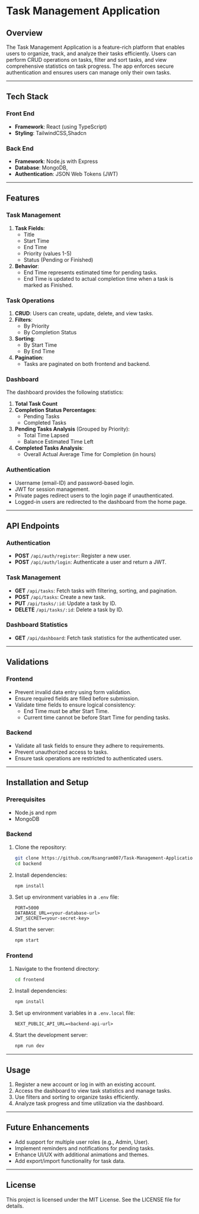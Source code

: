 # Task Management Application

## Overview
The Task Management Application is a feature-rich platform that enables users to organize, track, and analyze their tasks efficiently. Users can perform CRUD operations on tasks, filter and sort tasks, and view comprehensive statistics on task progress. The app enforces secure authentication and ensures users can manage only their own tasks.

---

## Tech Stack

### Front End
- **Framework**: React (using TypeScript)
- **Styling**: TailwindCSS,Shadcn

### Back End
- **Framework**: Node.js with Express
- **Database**: MongoDB,
- **Authentication**: JSON Web Tokens (JWT)

---

## Features

### Task Management
1. **Task Fields**:
   - Title
   - Start Time
   - End Time
   - Priority (values 1-5)
   - Status (Pending or Finished)
2. **Behavior**:
   - End Time represents estimated time for pending tasks.
   - End Time is updated to actual completion time when a task is marked as Finished.

### Task Operations
1. **CRUD**: Users can create, update, delete, and view tasks.
2. **Filters**:
   - By Priority
   - By Completion Status
3. **Sorting**:
   - By Start Time
   - By End Time
4. **Pagination**:
   - Tasks are paginated on both frontend and backend.

### Dashboard
The dashboard provides the following statistics:
1. **Total Task Count**
2. **Completion Status Percentages**:
   - Pending Tasks
   - Completed Tasks
3. **Pending Tasks Analysis** (Grouped by Priority):
   - Total Time Lapsed
   - Balance Estimated Time Left
4. **Completed Tasks Analysis**:
   - Overall Actual Average Time for Completion (in hours)

### Authentication
- Username (email-ID) and password-based login.
- JWT for session management.
- Private pages redirect users to the login page if unauthenticated.
- Logged-in users are redirected to the dashboard from the home page.

---

## API Endpoints

### Authentication
- **POST** `/api/auth/register`: Register a new user.
- **POST** `/api/auth/login`: Authenticate a user and return a JWT.

### Task Management
- **GET** `/api/tasks`: Fetch tasks with filtering, sorting, and pagination.
- **POST** `/api/tasks`: Create a new task.
- **PUT** `/api/tasks/:id`: Update a task by ID.
- **DELETE** `/api/tasks/:id`: Delete a task by ID.

### Dashboard Statistics
- **GET** `/api/dashboard`: Fetch task statistics for the authenticated user.

---

## Validations

### Frontend
- Prevent invalid data entry using form validation.
- Ensure required fields are filled before submission.
- Validate time fields to ensure logical consistency:
  - End Time must be after Start Time.
  - Current time cannot be before Start Time for pending tasks.

### Backend
- Validate all task fields to ensure they adhere to requirements.
- Prevent unauthorized access to tasks.
- Ensure task operations are restricted to authenticated users.

---

## Installation and Setup

### Prerequisites
- Node.js and npm
- MongoDB

### Backend
1. Clone the repository:
   ```bash
   git clone https://github.com/Rsangram007/Task-Management-Application.git
   cd backend
   ```
2. Install dependencies:
   ```bash
   npm install
   ```
3. Set up environment variables in a `.env` file:
   ```env
   PORT=5000
   DATABASE_URL=<your-database-url>
   JWT_SECRET=<your-secret-key>
   ```
4. Start the server:
   ```bash
   npm start
   ```

### Frontend
1. Navigate to the frontend directory:
   ```bash
   cd frontend
   ```
2. Install dependencies:
   ```bash
   npm install
   ```
3. Set up environment variables in a `.env.local` file:
   ```env
   NEXT_PUBLIC_API_URL=<backend-api-url>
   ```
4. Start the development server:
   ```bash
   npm run dev
   ```

---

## Usage
1. Register a new account or log in with an existing account.
2. Access the dashboard to view task statistics and manage tasks.
3. Use filters and sorting to organize tasks efficiently.
4. Analyze task progress and time utilization via the dashboard.

---

## Future Enhancements
- Add support for multiple user roles (e.g., Admin, User).
- Implement reminders and notifications for pending tasks.
- Enhance UI/UX with additional animations and themes.
- Add export/import functionality for task data.

---

## License
This project is licensed under the MIT License. See the LICENSE file for details.

